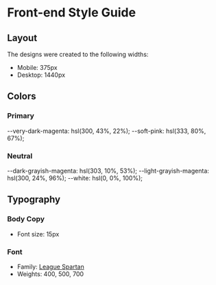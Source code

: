 # Front-end Style Guide

## Layout

The designs were created to the following widths:

- Mobile: 375px
- Desktop: 1440px

## Colors

### Primary

--very-dark-magenta: hsl(300, 43%, 22%);
--soft-pink: hsl(333, 80%, 67%);

### Neutral

--dark-grayish-magenta: hsl(303, 10%, 53%);
--light-grayish-magenta: hsl(300, 24%, 96%);
--white: hsl(0, 0%, 100%);

## Typography

### Body Copy

- Font size: 15px

### Font

- Family: [League Spartan](https://fonts.google.com/specimen/League+Spartan)
- Weights: 400, 500, 700
